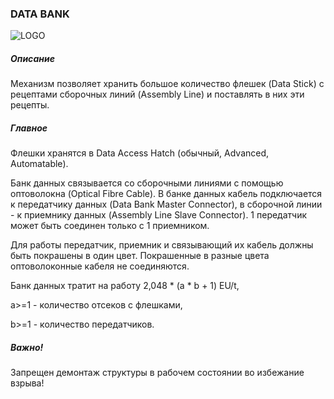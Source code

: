 ### DATA BANK

![LOGO](https://cdn.discordapp.com/attachments/916393114166525974/916693113970499634/DB.png)

##### Описание

Механизм позволяет хранить большое количество флешек (Data Stick) с рецептами сборочных линий (Assembly Line) и поставлять в них эти рецепты.

##### Главное

Флешки хранятся в Data Access Hatch (обычный, Advanced, Automatable).

Банк данных связывается со сборочными линиями с помощью оптоволокна (Optical Fibre Cable). В банке данных кабель подключается к передатчику данных (Data Bank Master Connector), в сборочной линии - к приемнику данных (Assembly Line Slave Connector). 1 передатчик может быть соединен только с 1 приемником.


Для работы передатчик, приемник и связывающий их кабель должны быть покрашены в один цвет. Покрашенные в разные цвета оптоволоконные кабеля не соединяются.


Банк данных тратит на работу 2,048 * (a * b + 1) EU/t,

a>=1 - количество отсеков с флешками,

b>=1 - количество передатчиков.

##### Важно!

Запрещен демонтаж структуры в рабочем состоянии во избежание взрыва!
